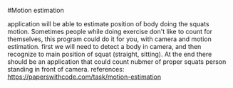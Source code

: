 #Motion estimation

application will be able to estimate position of body doing the squats motion. Sometimes people while doing exercise don't like to count for themselves, this program could do it for you, with camera and motion estimation.
first we will need to detect a body in camera, and then recognize to main position of squat (straight, sitting).
At the end there should be an application that could count nubmer of proper squats person standing in front of camera.
references: https://paperswithcode.com/task/motion-estimation
